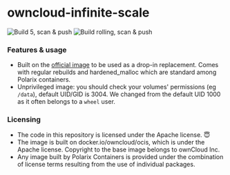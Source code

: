 # owncloud-infinite-scale

![Build 5, scan & push](https://github.com/Polarix-Containers/owncloud-infinite-scale/actions/workflows/build-5.yml/badge.svg)
![Build rolling, scan & push](https://github.com/Polarix-Containers/owncloud-infinite-scale/actions/workflows/build-rolling.yml/badge.svg)

### Features & usage
- Built on the [official image](https://github.com/owncloud/ocis) to be used as a drop-in replacement. Comes with regular rebuilds and hardened_malloc which are standard among Polarix containers.
- Unprivileged image: you should check your volumes' permissions (eg `/data`), default UID/GID is 3004. We changed from the default UID 1000 as it often belongs to a `wheel` user.

### Licensing
- The code in this repository is licensed under the Apache license. 😇
- The image is built on docker.io/owncloud/ocis, which is under the Apache license. Copyright to the base image belongs to ownCloud Inc.
- Any image built by Polarix Containers is provided under the combination of license terms resulting from the use of individual packages.
